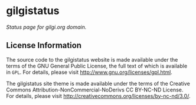 gilgistatus
===========

_Status page for gilgi.org domain._

License Information
-------------------

The source code to the gilgistatus website is made available under the terms of the GNU General Public License, the full text of which is available in `GPL`. For details, please visit <http://www.gnu.org/licenses/gpl.html>.

The gilgistatus site theme is made available under the terms of the Creative Commons Attribution-NonCommercial-NoDerivs CC BY-NC-ND License. For details, please visit <http://creativecommons.org/licenses/by-nc-nd/3.0/>.